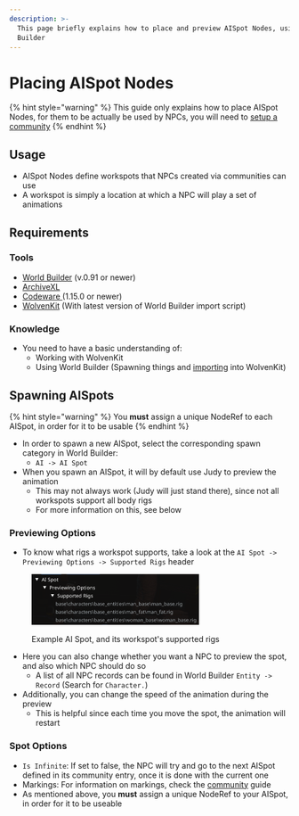 ```yaml
---
description: >-
  This page briefly explains how to place and preview AISpot Nodes, using World
  Builder
---
```


# Placing AISpot Nodes

{% hint style="warning" %}
This guide only explains how to place AISpot Nodes, for them to be actually be used by NPCs, you will need to [setup a community](creating-communities.md)
{% endhint %}

## Usage

* AISpot Nodes define workspots that NPCs created via communities can use
* A workspot is simply a location at which a NPC will play a set of animations

## Requirements

### Tools

* [World Builder](https://github.com/justarandomguyintheinternet/CP77_entSpawner/releases) (v.0.91 or newer)
* [ArchiveXL](https://github.com/psiberx/cp2077-archive-xl)
* [Codeware ](https://github.com/psiberx/cp2077-codeware/releases)(1.15.0 or newer)
* [WolvenKit](https://github.com/WolvenKit/WolvenKit) (With latest version of World Builder import script)

### Knowledge

* You need to have a basic understanding of:
  * Working with WolvenKit
  * Using World Builder (Spawning things and [importing](../object-spawner/exporting-from-object-spawner.md) into WolvenKit)

## Spawning AISpots

{% hint style="warning" %}
You **must** assign a unique NodeRef to each AISpot, in order for it to be usable
{% endhint %}

* In order to spawn a new AISpot, select the corresponding spawn category in World Builder:
  * `AI -> AI Spot`
* When you spawn an AISpot, it will by default use Judy to preview the animation
  * This may not always work (Judy will just stand there), since not all workspots support all body rigs
  * For more information on this, see below

### Previewing Options

* To know what rigs a workspot supports, take a look at the `AI Spot -> Previewing Options -> Supported Rigs` header

<figure><img src="../../../.gitbook/assets/aiSpotSupportedRigs" alt="" width="301"><figcaption><p>Example AI Spot, and its workspot's supported rigs</p></figcaption></figure>

* Here you can also change whether you want a NPC to preview the spot, and also which NPC should do so
  * A list of all NPC records can be found in World Builder `Entity -> Record` (Search for `Character.`)
* Additionally, you can change the speed of the animation during the preview
  * This is helpful since each time you move the spot, the animation will restart

### Spot Options

* `Is Infinite`: If set to false, the NPC will try and go to the next AISpot defined in its community entry, once it is done with the current one
* Markings: For information on markings, check the [community](creating-communities.md#markings) guide
* As mentioned above, you **must** assign a unique NodeRef to your AISpot, in order for it to be useable

